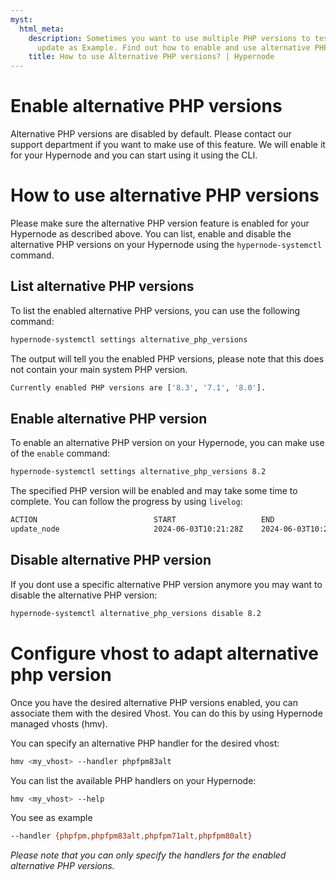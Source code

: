 ```yaml
---
myst:
  html_meta:
    description: Sometimes you want to use multiple PHP versions to test a Magento
      update as Example. Find out how to enable and use alternative PHP versions.
    title: How to use Alternative PHP versions? | Hypernode
---
```


# Enable alternative PHP versions

Alternative PHP versions are disabled by default. Please contact our support department if you want to make use of this feature.
We will enable it for your Hypernode and you can start using it using the CLI.

# How to use alternative PHP versions

Please make sure the alternative PHP version feature is enabled for your Hypernode as described above.
You can list, enable and disable the alternative PHP versions on your Hypernode using the `hypernode-systemctl` command.

## List alternative PHP versions

To list the enabled alternative PHP versions, you can use the following command:

```bash
hypernode-systemctl settings alternative_php_versions
```

The output will tell you the enabled PHP versions, please note that this does not contain your main system PHP version.

```bash
Currently enabled PHP versions are ['8.3', '7.1', '8.0'].
```

## Enable alternative PHP version

To enable an alternative PHP version on your Hypernode, you can make use of the `enable` command:

```bash
hypernode-systemctl settings alternative_php_versions 8.2
```

The specified PHP version will be enabled and may take some time to complete. You can follow the progress by using `livelog`:

```bash
ACTION                          START                   END                     STATE           TASKS   RUNNING
update_node                     2024-06-03T10:21:28Z    2024-06-03T10:21:32Z    running         7/9     php_update_node_to_update_flow
```

## Disable alternative PHP version

If you dont use a specific alternative PHP version anymore you may want to disable the alternative PHP version:

```bash
hypernode-systemctl alternative_php_versions disable 8.2
```

# Configure vhost to adapt alternative php version

Once you have the desired alternative PHP versions enabled, you can associate them with the desired Vhost.
You can do this by using Hypernode managed vhosts (hmv).

You can specify an alternative PHP handler for the desired vhost:

```bash
hmv <my_vhost> --handler phpfpm83alt
```

You can list the available PHP handlers on your Hypernode:

```bash
hmv <my_vhost> --help
```

You see as example

```bash
--handler {phpfpm,phpfpm83alt,phpfpm71alt,phpfpm80alt}
```

*Please note that you can only specify the handlers for the enabled alternative PHP versions.*
